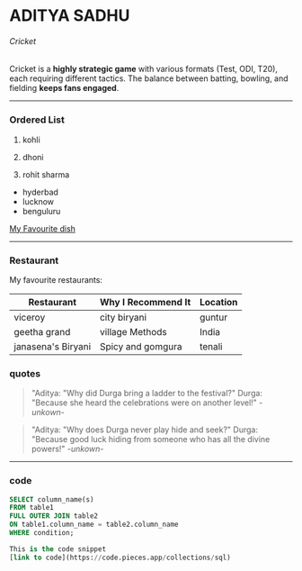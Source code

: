 # ADITYA SADHU

###### Cricket

Cricket is a **highly strategic game** with various formats (Test, ODI, T20), each requiring different tactics. The balance between batting, bowling, and fielding **keeps fans engaged**.

---
### Ordered List

1. kohli

2. dhoni

3. rohit sharma

- hyderbad
- lucknow
-  benguluru


[My Favourite dish](./MyDish.md)



---


### Restaurant

My favourite restaurants:

| Restaurant         | Why I Recommend It     | Location          |
|--------------------|------------------------|-------------------|
|viceroy             | city      biryani      | guntur            |
| geetha grand       | village     Methods    | India             |
| janasena's Biryani | Spicy and gomgura      | tenali            |

### quotes

> "Aditya: "Why did Durga bring a ladder to the festival?" Durga: "Because she heard the celebrations were on another level!"
_-unkown-_

> "Aditya: "Why does Durga never play hide and seek?" Durga: "Because good luck hiding from someone who has all the divine powers!"
_-unkown-_

---

### code

```SQL
SELECT column_name(s)
FROM table1
FULL OUTER JOIN table2
ON table1.column_name = table2.column_name
WHERE condition;

This is the code snippet
[link to code](https://code.pieces.app/collections/sql)

